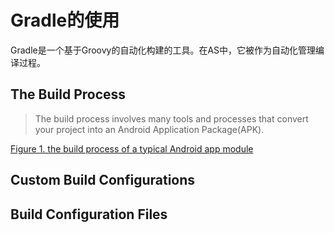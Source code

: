 # Gradle的使用
Gradle是一个基于Groovy的自动化构建的工具。在AS中，它被作为自动化管理编译过程。
## The Build Process
> The build process involves many tools and processes that convert your project into an Android Application Package(APK).

[Figure 1. the build process of a typical Android app module](https://developer.android.com/images/tools/studio/build-process_2x.png)
## Custom Build Configurations

## Build Configuration Files
